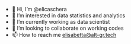 - 👋 Hi, I’m @elicaschera
- 👀 I’m interested in data statistics and analytics
- 🌱 I’m currently working as data scientist
- 💞️ I’m looking to collaborate on working codes
- 📫 How to reach me elisabetta@alt-gr.tech

<!---
elicaschera/elicaschera is a ✨ special ✨ repository because its `README.md` (this file) appears on your GitHub profile.
You can click the Preview link to take a look at your changes.
--->
